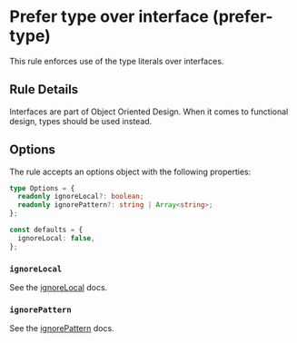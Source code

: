 # Prefer type over interface (prefer-type)

This rule enforces use of the type literals over interfaces.

## Rule Details

Interfaces are part of Object Oriented Design. When it comes to functional design, types should be used instead.

## Options

The rule accepts an options object with the following properties:

```typescript
type Options = {
  readonly ignoreLocal?: boolean;
  readonly ignorePattern?: string | Array<string>;
};

const defaults = {
  ignoreLocal: false,
};
```

### `ignoreLocal`

See the [ignoreLocal](./options/ignore-local.md) docs.

### `ignorePattern`

See the [ignorePattern](./options/ignore-pattern.md) docs.
